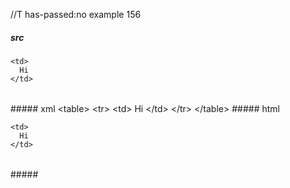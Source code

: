 //T has-passed:no
example 156
##### src
<table>

  <tr>

    <td>
      Hi
    </td>

  </tr>

</table>
##### xml
<?xml version="1.0" encoding="UTF-8"?>
<!DOCTYPE document SYSTEM "CommonMark.dtd">
<document xmlns="http://commonmark.org/xml/1.0">
  <html_block>&lt;table&gt;
</html_block>
  <html_block>  &lt;tr&gt;
</html_block>
  <code_block>&lt;td&gt;
  Hi
&lt;/td&gt;
</code_block>
  <html_block>  &lt;/tr&gt;
</html_block>
  <html_block>&lt;/table&gt;
</html_block>
</document>
##### html
<table>
  <tr>
<pre><code>&lt;td&gt;
  Hi
&lt;/td&gt;
</code></pre>
  </tr>
</table>
#####
